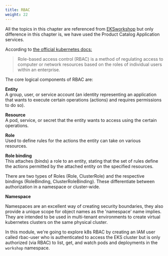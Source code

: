```yaml
---
title: RBAC
weight: 22
---
```



 All the topics in this chapter are referenced from [EKSworkshop](https://www.eksworkshop.com/beginner/090_rbac/) but only difference in this chapter is, we have used the Product Catalog Application services.

 According to [the official kubernetes docs:](https://kubernetes.io/docs/reference/access-authn-authz/rbac/)

> Role-based access control (RBAC) is a method of regulating access to computer or network resources based on the roles of individual users within an enterprise.

The core logical components of RBAC are:

**Entity**  
A group, user, or service account (an identity representing an application that
wants to execute certain operations (actions) and requires permissions to do so).

**Resource**  
A pod, service, or secret that the entity wants to access using the certain operations.

**Role**  
Used to define rules for the actions the entity can take on various resources.

**Role binding**  
This attaches (binds) a role to an entity, stating that the set of rules define the
actions permitted by the attached entity on the specified resources.

There are two types of Roles (Role, ClusterRole) and the respective bindings (RoleBinding, ClusterRoleBinding).
These differentiate between authorization in a namespace or cluster-wide.

**Namespace**  

Namespaces are an excellent way of creating security boundaries, they also provide a unique scope for object names as the 'namespace' name implies. They are intended to be used in multi-tenant environments to create virtual kubernetes clusters on the same physical cluster.


In this module, we're going to explore k8s RBAC by creating an IAM user called rbac-user who is authenticated to access the EKS cluster but is only authorized (via RBAC) to list, get, and watch pods and deployments in the `workshop` namespace.
